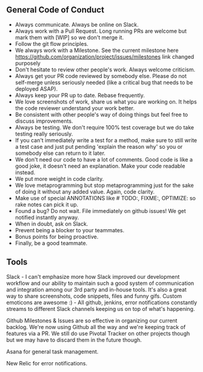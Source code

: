 ## General Code of Conduct

* Always communicate. Always be online on Slack.
* Always work with a Pull Request. Long running PRs are welcome but mark them with [WIP] so we don't merge it.
* Follow the git flow principles.
* We always work with a Milestone. See the current milestone here https://github.com/organization/project/issues/milestones link changed purposely
* Don't hesitate to review other people's work. Always welcome criticism.
* Always get your PR code reviewed by somebody else. Please do not self-merge unless seriously needed (like a critical bug that needs to be deployed ASAP).
* Always keep your PR up to date. Rebase frequently.
* We love screenshots of work, share us what you are working on. It helps the code reviewer understand your work better.
* Be consistent with other people's way of doing things but feel free to discuss improvements.
* Always be testing. We don't require 100% test coverage but we do take testing really seriously.
* If you can't immediately write a test for a method, make sure to still write a test case and just put pending 'explain the reason why' so you or somebody else can return to it later.
* We don't need our code to have a lot of comments. Good code is like a good joke, it doesn't need an explanation. Make your code readable instead.
* We put more weight in code clarity.
* We love metaprogramming but stop metaprogramming just for the sake of doing it without any added value. Again, code clarity.
* Make use of special ANNOTATIONS like # TODO:, FIXME:, OPTIMIZE: so rake notes can pick it up.
* Found a bug? Do not wait. File immediately on github issues! We get notified instantly anyway.
* When in doubt, ask on Slack.
* Prevent being a blocker to your teammates.
* Bonus points for being proactive.
* Finally, be a good teammate.

## Tools

Slack - I can't emphasize more how Slack improved our development workflow and our ability to maintain such a good system of communication and integration among our 3rd party and in-house tools. It's also a great way to share screenshots, code snippets, files and funny gifs. Custom emoticons are awesome :) - All github, jenkins, error notifications constantly streams to different Slack channels keeping us on top of what's happening.

Github Milestones & Issues are so effective in organizing our current backlog. We're now using Github all the way and we're keeping track of features via a PR. We still do use Pivotal Tracker on other projects though but we may have to discard them in the future though.

Asana for general task management.

New Relic for error notifications.
